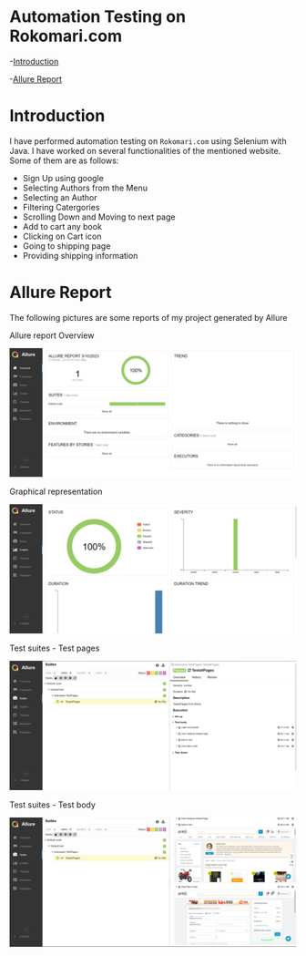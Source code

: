 # Automation Testing on Rokomari.com

-[Introduction](https://github.com/Muftain1610/Test_Automation_rokomari#introduction)

-[Allure Report](https://github.com/Muftain1610/Test_Automation_rokomari#allure-report) 

 

# Introduction
I have performed automation testing on `Rokomari.com` using Selenium with Java. I have worked on several functionalities of the mentioned website. Some of them are as follows:
- Sign Up using google
- Selecting Authors from the Menu
- Selecting an Author
- Filtering Catergories
- Scrolling Down and Moving to next page
- Add to cart any book
- Clicking on Cart icon
- Going to shipping page
- Providing shipping information

# Allure Report
The following pictures are some reports of my project generated by Allure

Allure report Overview
<p align="center">
  <img src="https://github.com/Muftain1610/Test_Automation_rokomari/blob/main/Allure%20Reports/Allure%20Report%20Overview.jpeg" />
</p>


Graphical representation
<p align="center">
  <img src="https://github.com/Muftain1610/Test_Automation_rokomari/blob/main/Allure%20Reports/Graphical%20view.jpeg" />
</p>

Test suites - Test pages
<p align="center">
  <img src="https://github.com/Muftain1610/Test_Automation_rokomari/blob/main/Allure%20Reports/Test%20Suites-%20Test%20pages.jpeg" />
</p>

Test suites - Test body
<p align="center">
  <img src="https://github.com/Muftain1610/Test_Automation_rokomari/blob/main/Allure%20Reports/Test%20Suites-%20Test%20body.jpeg" />
</p>
